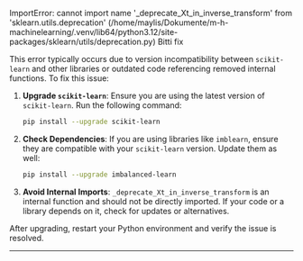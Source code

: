 ImportError: cannot import name '_deprecate_Xt_in_inverse_transform' from 'sklearn.utils.deprecation' (/home/maylis/Dokumente/m-h-machinelearning/.venv/lib64/python3.12/site-packages/sklearn/utils/deprecation.py) Bitti fix

This error typically occurs due to version incompatibility between `scikit-learn` and other libraries or outdated code referencing removed internal functions. To fix this issue:

1. **Upgrade `scikit-learn`**: Ensure you are using the latest version of `scikit-learn`. Run the following command:
   ```bash
   pip install --upgrade scikit-learn
   ```

2. **Check Dependencies**: If you are using libraries like `imblearn`, ensure they are compatible with your `scikit-learn` version. Update them as well:
   ```bash
   pip install --upgrade imbalanced-learn
   ```

3. **Avoid Internal Imports**: `_deprecate_Xt_in_inverse_transform` is an internal function and should not be directly imported. If your code or a library depends on it, check for updates or alternatives.

After upgrading, restart your Python environment and verify the issue is resolved.

---